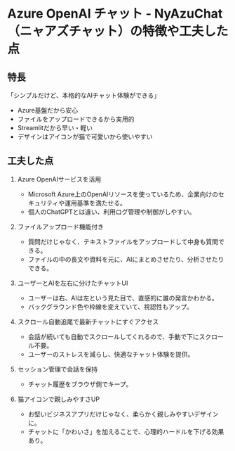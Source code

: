 # Azure OpenAI チャット - NyAzuChat（ニャアズチャット）の特徴や工夫した点

## 特長
「シンプルだけど、本格的なAIチャット体験ができる」
- Azure基盤だから安心
- ファイルをアップロードできるから実用的
- Streamlitだから早い・軽い
- デザインはアイコンが猫で可愛いから使いやすい

## 工夫した点
1. Azure OpenAIサービスを活用
    - Microsoft Azure上のOpenAIリソースを使っているため、企業向けのセキュリティや運用基準を満たせる。
    - 個人のChatGPTとは違い、利用ログ管理や制御がしやすい。

2. ファイルアップロード機能付き
    - 質問だけじゃなく、テキストファイルをアップロードして中身も質問できる。
    - ファイルの中の長文や資料を元に、AIにまとめさせたり、分析させたりできる。

3. ユーザーとAIを左右に分けたチャットUI
    - ユーザーは右、AIは左という見た目で、直感的に誰の発言かわかる。
    - バックグラウンド色や枠線を変えていて、視認性もアップ。

4. スクロール自動追尾で最新チャットにすぐアクセス
    - 会話が続いても自動でスクロールしてくれるので、手動で下にスクロール不要。
    - ユーザーのストレスを減らし、快適なチャット体験を提供。

5. セッション管理で会話を保持
    - チャット履歴をブラウザ側でキープ。

6. 猫アイコンで親しみやすさUP
    - お堅いビジネスアプリだけじゃなく、柔らかく親しみやすいデザインに。
    - チャットに「かわいさ」を加えることで、心理的ハードルを下げる効果あり。
